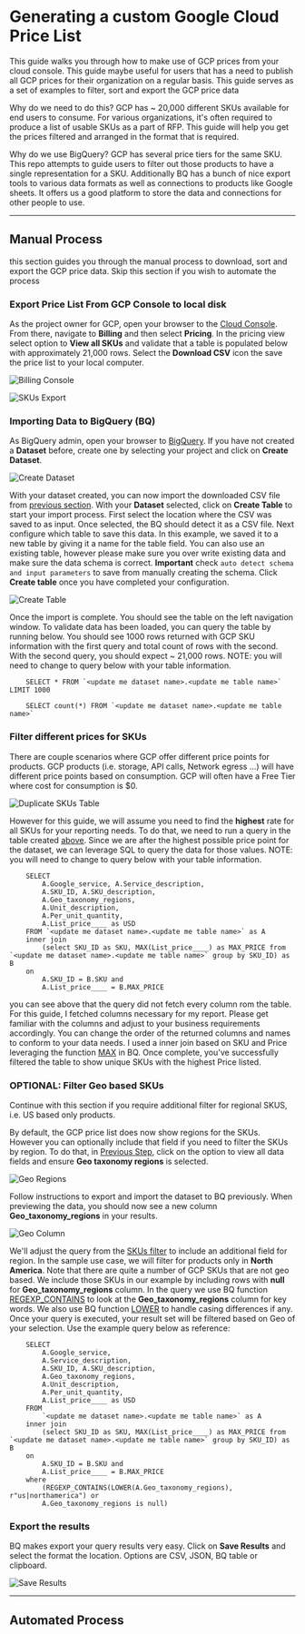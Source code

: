 # Generating a custom Google Cloud Price List  
    
This guide walks you through how to make use of GCP prices from your cloud console. This guide maybe useful for users that has a need to publish all GCP prices for their organization on a regular basis. This guide serves as a set of examples to filter, sort and export the GCP price data

Why do we need to do this? GCP has ~ 20,000 different SKUs available for end users to consume. For various organizations, it's often required to produce a list of usable SKUs as a part of RFP. This guide will help you get the prices filtered and arranged in the format that is required. 

Why do we use BigQuery? GCP has several price tiers for the same SKU. This repo attempts to guide users to filter out those products to have a single representation for a SKU. Additionally BQ has a bunch of nice export tools to various data formats as well as connections to products like Google sheets. It offers us a good platform to store the data and connections for other people to use. 

---

## Manual Process  
this section guides you through the manual process to download, sort and export the GCP price data. Skip this section if you wish to automate the process

### Export Price List From GCP Console to local disk  
As the project owner for GCP, open your browser to the [Cloud Console](https://console.cloud.google.com). From there, navigate to **Billing** and then select **Pricing**. In the pricing view select option to **View all SKUs** and validate that a table is populated below with approximately 21,000 rows. Select the **Download CSV** icon the save the price list to your local computer.  
  
![Billing Console](images/BillingConsole.png)  
  
  
![SKUs Export](images/price_export.png)  
  
### Importing Data to BigQuery (BQ)  
As BigQuery admin, open your browser to [BigQuery](https://console.cloud.google.com/bigquery/). If you have not created a **Dataset** before, create one by selecting your project and click on **Create Dataset**.   

![Create Dataset](images/New_Dataset.png "Billing Console")  

With your dataset created, you can now import the downloaded CSV file from [previous section](#Export-price-list-from-gcp-console-to-local-disk). With your **Dataset** selected, click on **Create Table** to start your import process. First select the location where the CSV was saved to as input. Once selected, the BQ should detect it as a CSV file. Next configure which table to save this data. In this example, we saved it to a new table by giving it a name for the table field. You can also use an existing table, however please make sure you over write existing data and make sure the data schema is correct. **Important** check ```auto detect schema and input parameters``` to save from manually creating the schema. Click **Create table** once you have completed your configuration.

![Create Table](images/Import_CSV_to_BQ_table.png "Import table")

Once the import is complete. You should see the table on the left navigation window. To validate data has been loaded, you can query the table by running below. You should see 1000 rows returned with GCP SKU information with the first query and total count of rows with the second. With the second query, you should expect ~ 21,000 rows. NOTE: you will need to change to query below with your table information. 

```
    SELECT * FROM `<update me dataset name>.<update me table name>` LIMIT 1000
```    
```
    SELECT count(*) FROM `<update me dataset name>.<update me table name>` 
``` 

### Filter different prices for SKUs  
There are couple scenarios where GCP offer different price points for products. GCP products (i.e. storage, API calls, Network egress ...) will have different price points based on consumption. GCP will often have a Free Tier where cost for consumption is $0.  

![Duplicate SKUs Table](images/Import_CSV_to_BQ_table.png "Import table")  

However for this guide, we will assume you need to find the **highest** rate for all SKUs for your reporting needs. To do that, we need to run a query in the table created [above](#Importing-Data-to-BigQuery-(BQ)). Since we are after the highest possible price point for the dataset, we can leverage SQL to query the data for those values. NOTE: you will need to change to query below with your table information.   

```
    SELECT 
        A.Google_service, A.Service_description, 
        A.SKU_ID, A.SKU_description, 
        A.Geo_taxonomy_regions, 
        A.Unit_description, 
        A.Per_unit_quantity, 
        A.List_price____ as USD  
    FROM `<update me dataset name>.<update me table name>` as A  
    inner join 
        (select SKU_ID as SKU, MAX(List_price____) as MAX_PRICE from `<update me dataset name>.<update me table name>` group by SKU_ID) as B 
    on 
        A.SKU_ID = B.SKU and 
        A.List_price____ = B.MAX_PRICE
```

you can see above that the query did not fetch every column rom the table. For this guide, I fetched columns necessary for my report. Please get familiar with the columns and adjust to your business requirements accordingly. You can change the order of the returned columns and names to conform to your data needs. I used a inner join based on SKU and Price leveraging the function [MAX](https://cloud.google.com/dataprep/docs/html/MAX-Function_57344665) in BQ. Once complete, you've successfully filtered the table to show unique SKUs with the highest Price listed. 

### OPTIONAL: Filter Geo based SKUs 
Continue with this section if you require additional filter for regional SKUS, i.e. US based only products.  

By default, the GCP price list does now show regions for the SKUs. However you can optionally include that field if you need to filter the SKUs by region. To do that, in [Previous Step](#Export-price-list-from-gcp-console-to-local-disk), click on the option to view all data fields and ensure **Geo taxonomy regions** is selected.  

![Geo Regions](images/export_regions.png "export regions")  


Follow instructions to export and import the dataset to BQ previously. When previewing the data, you should now see a new column **Geo_taxonomy_regions** in your results.   

![Geo Column](images/result_w_regions.png "result with regions")   

We'll adjust the query from the [SKUs filter](#Filter-different-prices-for-SKUs) to include an additional field for region. In the sample use case, we will filter for products only in **North America**. Note that there are quite a number of GCP SKUs that are not geo based. We include those SKUs in our example by including rows with **null** for **Geo_taxonomy_regions** column. In the query we use BQ function [REGEXP_CONTAINS](https://cloud.google.com/bigquery/docs/reference/standard-sql/functions-and-operators#regexp_contains) to look at the **Geo_taxonomy_regions** column for key words. We also use BQ function [LOWER](https://cloud.google.com/bigquery/docs/reference/standard-sql/functions-and-operators#lower) to handle casing differences if any. Once your query is executed, your result set will be filtered based on Geo of your selection. Use the example query below as reference:  

```
    SELECT 
        A.Google_service, 
        A.Service_description, 
        A.SKU_ID, A.SKU_description, 
        A.Geo_taxonomy_regions, 
        A.Unit_description, 
        A.Per_unit_quantity, 
        A.List_price____ as USD  
    FROM 
        `<update me dataset name>.<update me table name>` as A  
    inner join 
        (select SKU_ID as SKU, MAX(List_price____) as MAX_PRICE from `<update me dataset name>.<update me table name>` group by SKU_ID) as B 
    on 
        A.SKU_ID = B.SKU and 
        A.List_price____ = B.MAX_PRICE 
    where 
        (REGEXP_CONTAINS(LOWER(A.Geo_taxonomy_regions), r"us|northamerica") or 
        A.Geo_taxonomy_regions is null)
```  

  
### Export the results  
BQ makes export your query results very easy. Click on **Save Results** and select the format the location. Options are CSV, JSON, BQ table or clipboard.  

![Save Results](images/save_results.png)  


---

## Automated Process
<to be completed>
